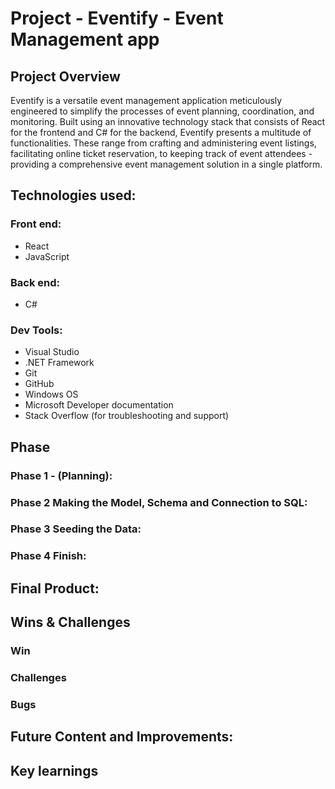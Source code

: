 # Project - Eventify - Event Management app


## Project Overview

Eventify is a versatile event management application meticulously engineered to simplify the processes of event planning, coordination, and monitoring. Built using an innovative technology stack that consists of React for the frontend and C# for the backend, Eventify presents a multitude of functionalities. These range from crafting and administering event listings, facilitating online ticket reservation, to keeping track of event attendees - providing a comprehensive event management solution in a single platform.

## Technologies used:

### Front end:
* React
* JavaScript

 ### Back end:
* C#

### Dev Tools:
* Visual Studio
* .NET Framework
* Git
* GitHub
* Windows OS
* Microsoft Developer documentation
* Stack Overflow (for troubleshooting and support)


## Phase

### Phase 1 - (Planning):




### Phase 2 Making the Model, Schema and Connection to SQL:



### Phase 3 Seeding the Data:


### Phase 4 Finish:

## Final Product:





## Wins & Challenges

### Win




### Challenges


### Bugs




## Future Content and Improvements:





## Key learnings
